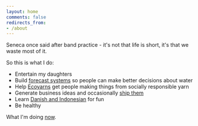 ```yaml
---
layout: home
comments: false
redirects_from:
- /about
---
```


Seneca once said after band practice - it's not that life is short, it's that we waste most of it.

So this is what I do:
 - Entertain my daughters
 - Build [forecast systems](http://www.bom.gov.au/water/) so people can make better decisions about water
 - Help [Ecoyarns](https://ecoyarns.com.au) get people making things from socially responsible yarn
 - Generate business ideas and occasionally [ship them](./writing/somewhat-successful-software/)
 - Learn [Danish and Indonesian](https://duome.eu/tinyrocker) for fun
 - Be healthy

What I'm doing [now](./now).
